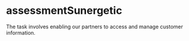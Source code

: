 # assessmentSunergetic
The task involves enabling our partners to access and manage customer information.

